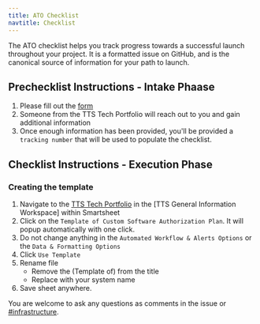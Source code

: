 ```yaml
---
title: ATO Checklist
navtitle: Checklist
---
```


The ATO checklist helps you track progress towards a successful launch throughout your project. It is a formatted issue on GitHub, and is the canonical source of information for your path to launch.

## Prechecklist Instructions - Intake Phaase

1. Please fill out the [form](https://app.smartsheetgov.com/b/form/f89798bc740045ebb6f430345adf4a49)
1. Someone from the TTS Tech Portfolio will reach out to you and gain additional information
1. Once enough information has been provided, you'll be provided a `tracking number` that will be used to populate the checklist.

## Checklist Instructions - Execution Phase

### Creating the template

1. Navigate to the [TTS Tech Portfolio](https://app.smartsheetgov.com/workspaces/3qQFFPQ5CX337pWcVrxVxHW8vrwP9mphWgmX8821) in the [TTS General Information Workspace] within Smartsheet
1. Click on the `Template of Custom Software Authorization Plan`. It will popup automatically with one click.
1. Do not change anything in the `Automated Workflow & Alerts Options` or the `Data & Formatting Options`
1. Click `Use Template`
1. Rename file
   - Remove the (Template of) from the title
   - Replace with your system name
1. Save sheet anywhere.


You are welcome to ask any questions as comments in the issue or [#infrastructure](https://gsa-tts.slack.com/messages/infrastructure).
